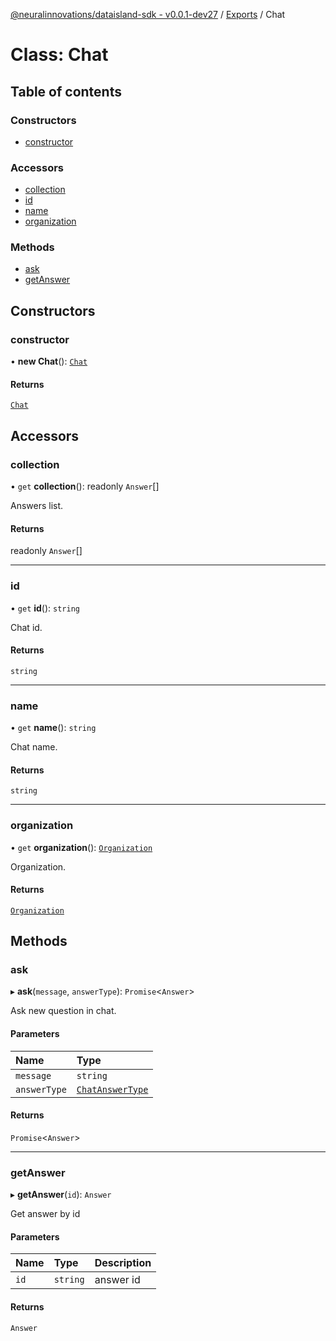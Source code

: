 [@neuralinnovations/dataisland-sdk - v0.0.1-dev27](../../README.md) / [Exports](../modules.md) / Chat

# Class: Chat

## Table of contents

### Constructors

- [constructor](Chat.md#constructor)

### Accessors

- [collection](Chat.md#collection)
- [id](Chat.md#id)
- [name](Chat.md#name)
- [organization](Chat.md#organization)

### Methods

- [ask](Chat.md#ask)
- [getAnswer](Chat.md#getanswer)

## Constructors

### constructor

• **new Chat**(): [`Chat`](Chat.md)

#### Returns

[`Chat`](Chat.md)

## Accessors

### collection

• `get` **collection**(): readonly `Answer`[]

Answers list.

#### Returns

readonly `Answer`[]

___

### id

• `get` **id**(): `string`

Chat id.

#### Returns

`string`

___

### name

• `get` **name**(): `string`

Chat name.

#### Returns

`string`

___

### organization

• `get` **organization**(): [`Organization`](Organization.md)

Organization.

#### Returns

[`Organization`](Organization.md)

## Methods

### ask

▸ **ask**(`message`, `answerType`): `Promise`\<`Answer`\>

Ask new question in chat.

#### Parameters

| Name | Type |
| :------ | :------ |
| `message` | `string` |
| `answerType` | [`ChatAnswerType`](../enums/ChatAnswerType.md) |

#### Returns

`Promise`\<`Answer`\>

___

### getAnswer

▸ **getAnswer**(`id`): `Answer`

Get answer by id

#### Parameters

| Name | Type | Description |
| :------ | :------ | :------ |
| `id` | `string` | answer id |

#### Returns

`Answer`
